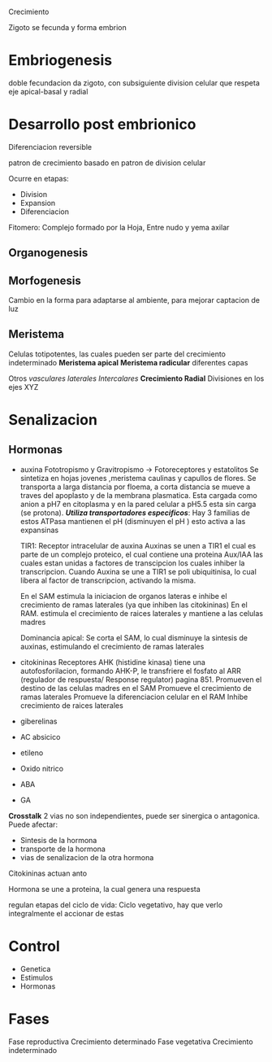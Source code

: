 
Crecimiento

Zigoto se fecunda y forma embrion

# Embriogenesis

doble fecundacion da zigoto, con subsiguiente division celular que respeta eje apical-basal y radial

# Desarrollo post embrionico

Diferenciacion reversible

patron de crecimiento basado en patron de division celular

Ocurre en etapas:
- Division
- Expansion
- Diferenciacion

Fitomero:
Complejo formado por la Hoja, Entre nudo y yema axilar

## Organogenesis

## Morfogenesis

Cambio en la forma para adaptarse al ambiente, para mejorar captacion de luz

## Meristema

Celulas totipotentes, las cuales pueden ser parte del crecimiento indeterminado
**Meristema apical**
**Meristema radicular**
diferentes capas


Otros
	*vasculares
	laterales
	Intercalares*
**Crecimiento Radial**
Divisiones en los ejes XYZ

# Senalizacion

## Hormonas

- auxina
  Fototropismo y Gravitropismo → Fotoreceptores y estatolitos
  Se sintetiza en hojas jovenes ,meristema caulinas y capullos de flores. Se transporta a larga distancia por floema, a corta distancia se mueve a traves del apoplasto y de la membrana plasmatica. Esta cargada como anion a pH7 en citoplasma y en la pared celular a pH5.5 esta sin carga (se protona).
  ***Utiliza transportadores especificos***: Hay 3 familias de estos
  ATPasa mantienen el pH (disminuyen el pH ) esto activa a las expansinas
  
  TIR1: Receptor intracelular de auxina
  Auxinas se unen a TIR1 el cual es parte de un complejo proteico, el cual contiene una proteina Aux/IAA las cuales estan unidas a factores de transcipcion los cuales inhiber la transcripcion. Cuando Auxina se une a TIR1 se poli ubiquitinisa, lo cual libera al factor de transcripcion, activando la misma.
  
  En el SAM estimula la iniciacion de organos lateras e inhibe el crecimiento de ramas laterales (ya que inhiben las citokininas)
  En el RAM. estimula el crecimiento de raices laterales y mantiene a las celulas madres
  
  Dominancia apical: Se corta el SAM, lo cual disminuye la sintesis de auxinas, estimulando el crecimiento de ramas laterales


- citokininas
  Receptores AHK (histidine kinasa) tiene una autofosforilacion, formando AHK-P, le transfriere el fosfato al ARR (regulador de respuesta/ Response regulator) pagina 851. 
  Promueven el destino de las celulas madres en el SAM
  Promueve el crecimiento de  ramas laterales
  Promueve la diferenciacion celular en el RAM
  Inhibe crecimiento de raices laterales
  
- giberelinas
- AC absicico
- etileno
- Oxido nitrico
- ABA
- GA

**Crosstalk**
2 vias no son independientes, puede ser sinergica o antagonica. Puede afectar:
- Sintesis de la hormona
- transporte de la hormona
- vias de senalizacion de la otra hormona

Citokininas actuan anto


Hormona se une a proteina, la cual genera una respuesta

regulan etapas del ciclo de vida:
Ciclo vegetativo, hay que verlo integralmente el accionar de estas

# Control

- Genetica
- Estimulos
- Hormonas

# Fases

Fase reproductiva
	Crecimiento determinado
Fase vegetativa
	Crecimiento indeterminado
